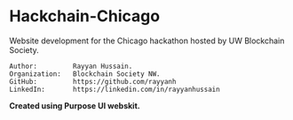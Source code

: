 # Hackchain-Chicago

Website development for the Chicago hackathon hosted by UW Blockchain Society.

    Author:         Rayyan Hussain.
    Organization:   Blockchain Society NW.
    GitHub:         https://github.com/rayyanh
    LinkedIn:       https://linkedin.com/in/rayyanhussain

**Created using Purpose UI webskit.**

